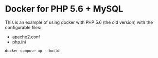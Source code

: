 # Docker for PHP 5.6 + MySQL
This is an example of using docker with PHP 5.6 (the old version) with the configurable files:
- apache2.conf
- php.ini

```
docker-compose up --build   
```